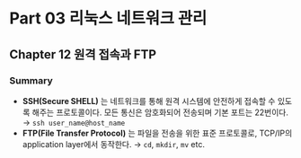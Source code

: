 # Part 03 리눅스 네트워크 관리
## Chapter 12 원격 접속과 FTP

### Summary
- **SSH(Secure SHELL)** 는 네트워크를 통해 원격 시스템에 안전하게 접속할 수 있도록 해주는 프로토콜이다. 모든 통신은 암호화되어 전송되며 기본 포트는 22번이다. &rarr; `ssh user_name@host_name`
- **FTP(File Transfer Protocol)** 는 파일을 전송을 위한 표준 프로토콜로, TCP/IP의 application layer에서 동작한다. &rarr; `cd`, `mkdir`, `mv` etc.